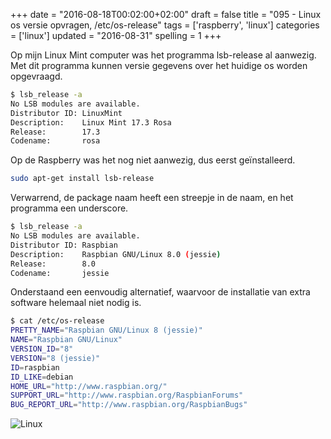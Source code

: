 +++
date = "2016-08-18T00:02:00+02:00"
draft = false
title = "095 - Linux os versie opvragen, /etc/os-release"
tags = ['raspberry', 'linux']
categories = ['linux'] 
updated = "2016-08-31"
spelling = 1
+++


Op mijn Linux Mint computer was het programma lsb-release al aanwezig. Met dit
programma kunnen versie gegevens over het huidige os worden opgevraagd.

```bash
$ lsb_release -a
No LSB modules are available.
Distributor ID: LinuxMint
Description:    Linux Mint 17.3 Rosa
Release:        17.3
Codename:       rosa
```

Op de Raspberry was het nog niet aanwezig, dus eerst geïnstalleerd.
```bash
sudo apt-get install lsb-release
```
Verwarrend, de package naam heeft een streepje in de naam, en het programma een
underscore.


```bash
$ lsb_release -a
No LSB modules are available.
Distributor ID: Raspbian
Description:    Raspbian GNU/Linux 8.0 (jessie)
Release:        8.0
Codename:       jessie
```

Onderstaand een eenvoudig alternatief, waarvoor de installatie van extra
software helemaal niet nodig is.
```bash
$ cat /etc/os-release 
PRETTY_NAME="Raspbian GNU/Linux 8 (jessie)"
NAME="Raspbian GNU/Linux"
VERSION_ID="8"
VERSION="8 (jessie)"
ID=raspbian
ID_LIKE=debian
HOME_URL="http://www.raspbian.org/"
SUPPORT_URL="http://www.raspbian.org/RaspbianForums"
BUG_REPORT_URL="http://www.raspbian.org/RaspbianBugs"
```

![Linux](/img/logo_linux.jpg)

